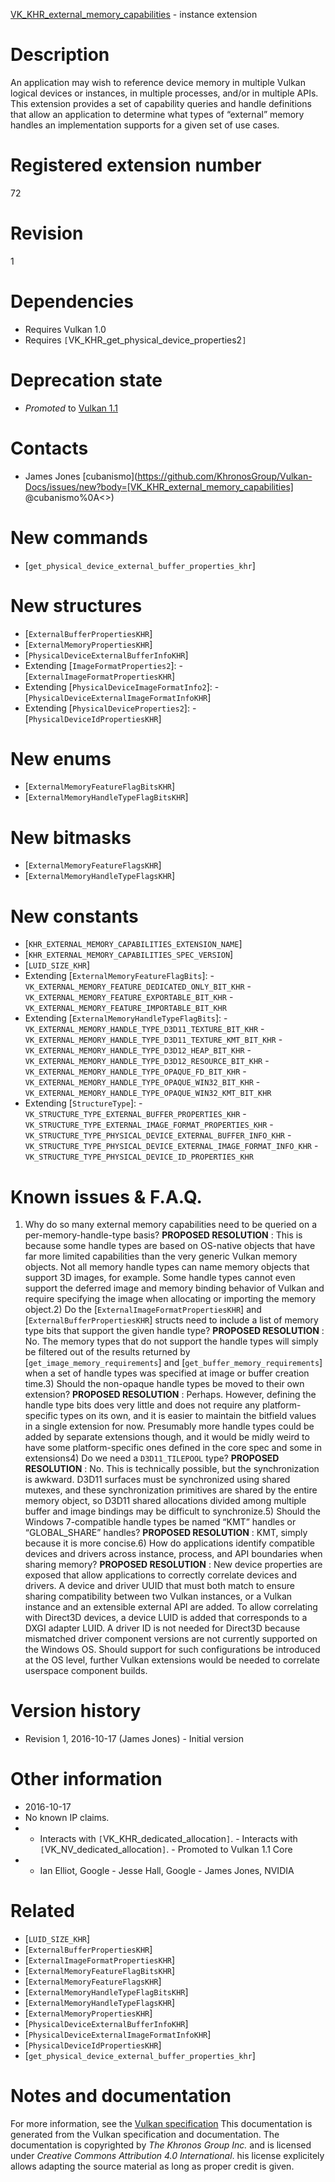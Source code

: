 [VK_KHR_external_memory_capabilities](https://www.khronos.org/registry/vulkan/specs/1.3-extensions/man/html/VK_KHR_external_memory_capabilities.html) - instance extension

# Description
An application may wish to reference device memory in multiple Vulkan
logical devices or instances, in multiple processes, and/or in multiple
APIs.
This extension provides a set of capability queries and handle definitions
that allow an application to determine what types of “external” memory
handles an implementation supports for a given set of use cases.

# Registered extension number
72

# Revision
1

# Dependencies
- Requires Vulkan 1.0
- Requires `[`VK_KHR_get_physical_device_properties2`]`

# Deprecation state
- *Promoted* to [Vulkan 1.1](https://www.khronos.org/registry/vulkan/specs/1.3-extensions/html/vkspec.html#versions-1.1-promotions)

# Contacts
- James Jones [cubanismo](https://github.com/KhronosGroup/Vulkan-Docs/issues/new?body=[VK_KHR_external_memory_capabilities] @cubanismo%0A<<Here describe the issue or question you have about the VK_KHR_external_memory_capabilities extension>>)

# New commands
- [`get_physical_device_external_buffer_properties_khr`]

# New structures
- [`ExternalBufferPropertiesKHR`]
- [`ExternalMemoryPropertiesKHR`]
- [`PhysicalDeviceExternalBufferInfoKHR`]
- Extending [`ImageFormatProperties2`]:  - [`ExternalImageFormatPropertiesKHR`] 
- Extending [`PhysicalDeviceImageFormatInfo2`]:  - [`PhysicalDeviceExternalImageFormatInfoKHR`] 
- Extending [`PhysicalDeviceProperties2`]:  - [`PhysicalDeviceIdPropertiesKHR`]

# New enums
- [`ExternalMemoryFeatureFlagBitsKHR`]
- [`ExternalMemoryHandleTypeFlagBitsKHR`]

# New bitmasks
- [`ExternalMemoryFeatureFlagsKHR`]
- [`ExternalMemoryHandleTypeFlagsKHR`]

# New constants
- [`KHR_EXTERNAL_MEMORY_CAPABILITIES_EXTENSION_NAME`]
- [`KHR_EXTERNAL_MEMORY_CAPABILITIES_SPEC_VERSION`]
- [`LUID_SIZE_KHR`]
- Extending [`ExternalMemoryFeatureFlagBits`]:  - `VK_EXTERNAL_MEMORY_FEATURE_DEDICATED_ONLY_BIT_KHR`  - `VK_EXTERNAL_MEMORY_FEATURE_EXPORTABLE_BIT_KHR`  - `VK_EXTERNAL_MEMORY_FEATURE_IMPORTABLE_BIT_KHR` 
- Extending [`ExternalMemoryHandleTypeFlagBits`]:  - `VK_EXTERNAL_MEMORY_HANDLE_TYPE_D3D11_TEXTURE_BIT_KHR`  - `VK_EXTERNAL_MEMORY_HANDLE_TYPE_D3D11_TEXTURE_KMT_BIT_KHR`  - `VK_EXTERNAL_MEMORY_HANDLE_TYPE_D3D12_HEAP_BIT_KHR`  - `VK_EXTERNAL_MEMORY_HANDLE_TYPE_D3D12_RESOURCE_BIT_KHR`  - `VK_EXTERNAL_MEMORY_HANDLE_TYPE_OPAQUE_FD_BIT_KHR`  - `VK_EXTERNAL_MEMORY_HANDLE_TYPE_OPAQUE_WIN32_BIT_KHR`  - `VK_EXTERNAL_MEMORY_HANDLE_TYPE_OPAQUE_WIN32_KMT_BIT_KHR` 
- Extending [`StructureType`]:  - `VK_STRUCTURE_TYPE_EXTERNAL_BUFFER_PROPERTIES_KHR`  - `VK_STRUCTURE_TYPE_EXTERNAL_IMAGE_FORMAT_PROPERTIES_KHR`  - `VK_STRUCTURE_TYPE_PHYSICAL_DEVICE_EXTERNAL_BUFFER_INFO_KHR`  - `VK_STRUCTURE_TYPE_PHYSICAL_DEVICE_EXTERNAL_IMAGE_FORMAT_INFO_KHR`  - `VK_STRUCTURE_TYPE_PHYSICAL_DEVICE_ID_PROPERTIES_KHR`

# Known issues & F.A.Q.
1) Why do so many external memory capabilities need to be queried on a
per-memory-handle-type basis? **PROPOSED RESOLUTION** : This is because some handle types are based on
OS-native objects that have far more limited capabilities than the very
generic Vulkan memory objects.
Not all memory handle types can name memory objects that support 3D images,
for example.
Some handle types cannot even support the deferred image and memory binding
behavior of Vulkan and require specifying the image when allocating or
importing the memory object.2) Do the [`ExternalImageFormatPropertiesKHR`] and
[`ExternalBufferPropertiesKHR`] structs need to include a list of memory
type bits that support the given handle type? **PROPOSED RESOLUTION** : No.
The memory types that do not support the handle types will simply be
filtered out of the results returned by [`get_image_memory_requirements`]
and [`get_buffer_memory_requirements`] when a set of handle types was
specified at image or buffer creation time.3) Should the non-opaque handle types be moved to their own extension? **PROPOSED RESOLUTION** : Perhaps.
However, defining the handle type bits does very little and does not require
any platform-specific types on its own, and it is easier to maintain the
bitfield values in a single extension for now.
Presumably more handle types could be added by separate extensions though,
and it would be midly weird to have some platform-specific ones defined in
the core spec and some in extensions4) Do we need a `D3D11_TILEPOOL` type? **PROPOSED RESOLUTION** : No.
This is technically possible, but the synchronization is awkward.
D3D11 surfaces must be synchronized using shared mutexes, and these
synchronization primitives are shared by the entire memory object, so D3D11
shared allocations divided among multiple buffer and image bindings may be
difficult to synchronize.5) Should the Windows 7-compatible handle types be named “KMT” handles or
“GLOBAL_SHARE” handles? **PROPOSED RESOLUTION** : KMT, simply because it is more concise.6) How do applications identify compatible devices and drivers across
instance, process, and API boundaries when sharing memory? **PROPOSED RESOLUTION** : New device properties are exposed that allow
applications to correctly correlate devices and drivers.
A device and driver UUID that must both match to ensure sharing
compatibility between two Vulkan instances, or a Vulkan instance and an
extensible external API are added.
To allow correlating with Direct3D devices, a device LUID is added that
corresponds to a DXGI adapter LUID.
A driver ID is not needed for Direct3D because mismatched driver component
versions are not currently supported on the Windows OS.
Should support for such configurations be introduced at the OS level,
further Vulkan extensions would be needed to correlate userspace component
builds.

# Version history
- Revision 1, 2016-10-17 (James Jones)  - Initial version

# Other information
* 2016-10-17
* No known IP claims.
*   - Interacts with `[`VK_KHR_dedicated_allocation`]`.  - Interacts with `[`VK_NV_dedicated_allocation`]`.  - Promoted to Vulkan 1.1 Core 
*   - Ian Elliot, Google  - Jesse Hall, Google  - James Jones, NVIDIA

# Related
- [`LUID_SIZE_KHR`]
- [`ExternalBufferPropertiesKHR`]
- [`ExternalImageFormatPropertiesKHR`]
- [`ExternalMemoryFeatureFlagBitsKHR`]
- [`ExternalMemoryFeatureFlagsKHR`]
- [`ExternalMemoryHandleTypeFlagBitsKHR`]
- [`ExternalMemoryHandleTypeFlagsKHR`]
- [`ExternalMemoryPropertiesKHR`]
- [`PhysicalDeviceExternalBufferInfoKHR`]
- [`PhysicalDeviceExternalImageFormatInfoKHR`]
- [`PhysicalDeviceIdPropertiesKHR`]
- [`get_physical_device_external_buffer_properties_khr`]

# Notes and documentation
For more information, see the [Vulkan specification](https://www.khronos.org/registry/vulkan/specs/1.3-extensions/html/vkspec.html)
This documentation is generated from the Vulkan specification and documentation.
The documentation is copyrighted by *The Khronos Group Inc.* and is licensed under *Creative Commons Attribution 4.0 International*.
his license explicitely allows adapting the source material as long as proper credit is given.
        